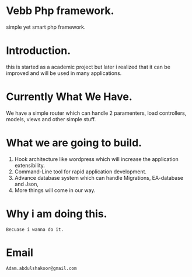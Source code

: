 # Vebb Php framework.
simple yet smart php framework.

# Introduction.
  this is started as a academic project but later i realized that it can be improved and will be used in many applications. 
 
 # Currently What We Have.
  We have a simple router which can handle 2 paramenters, load controllers, models, views and other simple stuff.
  
 # What we are going to build.
  1. Hook architecture like wordpress which will increase the application extensibility.
  2. Command-Line tool for rapid application development.
  3. Advance database system which can handle Migrations, EA-database and Json,
  4. More things will come in our way.
  
  # Why i am doing this.
    Becuase i wanna do it.
    
  # Email
    Adam.abdulshakoor@gmail.com
